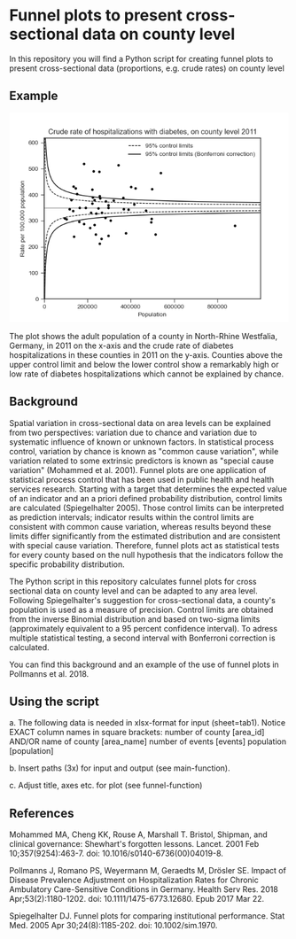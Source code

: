 # Funnel plots to present cross-sectional data on county level
In this repository you will find a Python script for creating funnel plots to present cross-sectional data (proportions, e.g. crude rates) on county level

## Example

<img src="plot.png">

The plot shows the adult population of a county in North-Rhine Westfalia, Germany, in 2011 on the x-axis and the crude rate of diabetes hospitalizations in these counties in 2011 on the y-axis. Counties above the upper control limit and below the lower control show a remarkably high or low rate of diabetes hospitalizations which cannot be explained by chance. 

## Background 
Spatial variation in cross-sectional data on area levels can be explained from two perspectives: variation due to chance and variation due to systematic influence of known or unknown factors. In statistical process control, variation by chance is known as "common cause variation", while variation related to some extrinsic predictors is known as "special cause variation" (Mohammed et al. 2001). Funnel plots are one application of statistical process control that has been used in public health and health services research. Starting with a target that determines the expected value of an indicator and an a priori defined probability distribution, control limits are calculated (Spiegelhalter 2005). Those control limits can be interpreted as prediction intervals; indicator results within the control limits are consistent with common cause variation, whereas results beyond these limits differ significantly from the estimated distribution and are consistent with special cause variation. Therefore, funnel plots act as statistical tests for every county based on the null hypothesis that the indicators follow the specific probability distribution.

The Python script in this repository calculates funnel plots for cross sectional data on county level and can be adapted to any area level. Following Spiegelhalter's suggestion for cross-sectional data, a county's population is used as a measure of precision. Control limits are obtained from the inverse Binomial distribution and based on two-sigma limits (approximately equivalent to a 95 percent confidence interval). To adress multiple statistical testing, a second interval with Bonferroni correction is calculated. 

You can find this background and an example of the use of funnel plots in Pollmanns et al. 2018.

## Using the script

a. The following data is needed in xlsx-format for input (sheet=tab1). Notice EXACT column names in square brackets:
    number of county [area_id] AND/OR name of county [area_name] 
    number of events [events]
    population [population] 
    
b. Insert paths (3x) for input and output (see main-function).

c. Adjust title, axes etc. for plot (see funnel-function)

## References
Mohammed MA, Cheng KK, Rouse A, Marshall T. Bristol, Shipman, and clinical governance: Shewhart's forgotten lessons. Lancet. 2001 Feb 10;357(9254):463-7. doi: 10.1016/s0140-6736(00)04019-8.

Pollmanns J, Romano PS, Weyermann M, Geraedts M, Drösler SE. Impact of Disease Prevalence Adjustment on Hospitalization Rates for Chronic Ambulatory Care-Sensitive Conditions in Germany. Health Serv Res. 2018 Apr;53(2):1180-1202. doi: 10.1111/1475-6773.12680. Epub 2017 Mar 22.

Spiegelhalter DJ. Funnel plots for comparing institutional performance. Stat Med. 2005 Apr 30;24(8):1185-202. doi: 10.1002/sim.1970.

